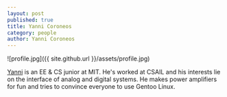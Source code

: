 ```yaml
---
layout: post
published: true
title: Yanni Coroneos
category: people
author: Yanni Coroneos
---
```


![profile.jpg]({{ site.github.url }}/assets/profile.jpg)

[Yanni](https://github.com/ycoroneos) is an EE & CS junior at MIT. He's worked at CSAIL and his interests lie on the interface of analog and digital systems. He makes power amplifiers for fun and tries to convince everyone to use Gentoo Linux.